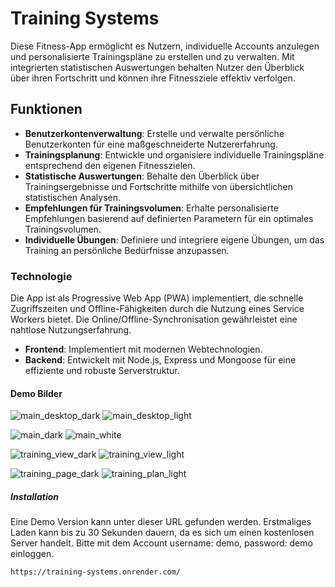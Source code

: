 # Training Systems

Diese Fitness-App ermöglicht es Nutzern, individuelle Accounts anzulegen und personalisierte Trainingspläne zu erstellen und zu verwalten. Mit integrierten statistischen Auswertungen behalten Nutzer den Überblick über ihren Fortschritt und können ihre Fitnessziele effektiv verfolgen.

## Funktionen

- **Benutzerkontenverwaltung**: Erstelle und verwalte persönliche Benutzerkonten für eine maßgeschneiderte Nutzererfahrung.
- **Trainingsplanung**: Entwickle und organisiere individuelle Trainingspläne entsprechend den eigenen Fitnesszielen.
- **Statistische Auswertungen**: Behalte den Überblick über Trainingsergebnisse und Fortschritte mithilfe von übersichtlichen statistischen Analysen.
- **Empfehlungen für Trainingsvolumen**: Erhalte personalisierte Empfehlungen basierend auf definierten Parametern für ein optimales Trainingsvolumen.
- **Individuelle Übungen**: Definiere und integriere eigene Übungen, um das Training an persönliche Bedürfnisse anzupassen.


### Technologie
Die App ist als Progressive Web App (PWA) implementiert, die schnelle Zugriffszeiten und Offline-Fähigkeiten durch die Nutzung eines Service Workers bietet. Die Online/Offline-Synchronisation gewährleistet eine nahtlose Nutzungserfahrung.

- **Frontend**: Implementiert mit modernen Webtechnologien.
- **Backend**: Entwickelt mit Node.js, Express und Mongoose für eine effiziente und robuste Serverstruktur.



#### Demo Bilder
![main_desktop_dark](/demo/main_desktop_dark.jpg)
![main_desktop_light](/demo/main_desktop_light.jpg)


![main_dark](/demo/main_dark.jpg)
![main_white](/demo/main_white.jpg)

![training_view_dark](/demo/training_view_dark.jpg)
![training_view_light](/demo/training_view_light.jpg)

![training_page_dark](/demo/training_page_dark.jpg)
![training_plan_light](/demo/training_plan_light.jpg)


##### Installation

Eine Demo Version kann unter dieser URL gefunden werden. Erstmaliges Laden kann bis zu 30 Sekunden dauern, da es sich um einen kostenlosen Server handelt. Bitte mit dem Account username: demo, password: demo einloggen.

```bash
https://training-systems.onrender.com/

